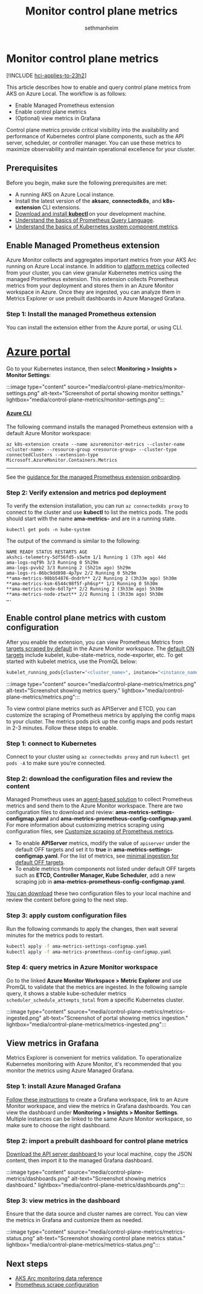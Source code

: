 ﻿---
title: Monitor control plane metrics
description: Learn how to enable and query control plane metrics from AKS on Azure Local.
ms.date: 03/26/2025
ms.topic: how-to
author: sethmanheim
ms.author: sethm
ms.reviewer: haojiehang

---

# Monitor control plane metrics

[!INCLUDE [hci-applies-to-23h2](includes/hci-applies-to-23h2.md)]

This article describes how to enable and query control plane metrics from AKS on Azure Local. The workflow is as follows:

- Enable Managed Prometheus extension
- Enable control plane metrics
- (Optional) view metrics in Grafana

Control plane metrics provide critical visibility into the availability and performance of Kubernetes control plane components, such as the API server, scheduler, or controller manager. You can use these metrics to maximize observability and maintain operational excellence for your cluster.

## Prerequisites

Before you begin, make sure the following prerequisites are met:

- A running AKS on Azure Local instance.
- Install the latest version of the **aksarc**, **connectedk8s**, and **k8s-extension** CLI extensions.
- [Download and install **kubectl**](https://kubernetes.io/docs/tasks/tools/) on your development machine.  
- [Understand the basics of Prometheus Query Language](https://prometheus.io/docs/prometheus/latest/querying/examples/).
- [Understand the basics of Kubernetes system component metrics](https://kubernetes.io/docs/concepts/cluster-administration/system-metrics/).

## Enable Managed Prometheus extension

Azure Monitor collects and aggregates important metrics from your AKS Arc running on Azure Local instance. In addition to [platform metrics](kubernetes-monitor-metrics.md#metrics) collected from your cluster, you can view granular Kubernetes metrics using the managed Prometheus extension. This extension collects Prometheus metrics from your deployment and stores them in an Azure Monitor workspace in Azure. Once they are ingested, you can analyze them in Metrics Explorer or use prebuilt dashboards in Azure Managed Grafana.

### Step 1: Install the managed Prometheus extension

You can install the extension either from the Azure portal, or using CLI.

# [Azure portal](#tab/azureportal)

Go to your Kubernetes instance, then select **Monitoring > Insights > Monitor Settings**:

:::image type="content" source="media/control-plane-metrics/monitor-settings.png" alt-text="Screenshot of portal showing monitor settings." lightbox="media/control-plane-metrics/monitor-settings.png":::

#### [Azure CLI](#tab/azurecli)

The following command installs the managed Prometheus extension with a default Azure Monitor workspace:

```azurecli
az k8s-extension create --name azuremonitor-metrics --cluster-name <cluster-name> --resource-group <resource-group> --cluster-type connectedClusters --extension-type Microsoft.AzureMonitor.Containers.Metrics
```

---

See the [guidance for the managed Prometheus extension onboarding](/azure/azure-monitor/containers/kubernetes-monitoring-enable?tabs=cli#enable-prometheus-and-grafana).

### Step 2: Verify extension and metrics pod deployment

To verify the extension installation, you can run `az connectedk8s proxy` to connect to the cluster and use **kubectl** to list the metrics pods. The pods should start with the name **ama-metrics-** and are in a running state.

```azurecli
kubectl get pods -n kube-system
```

The output of the command is similar to the following:

```output
NAME READY STATUS RESTARTS AGE
akshci-telemetry-5df56fd5-s5wtm 1/1 Running 1 (37h ago) 44d
ama-logs-nqf9h 3/3 Running 0 5h29m
ama-logs-pvvb2 3/3 Running 2 (5h21m ago) 5h29m
ama-logs-rs-86bc9dd898-4p7pv 2/2 Running 0 5h29m
**ama-metrics-98bb54876-dndrh** 2/2 Running 2 (3h33m ago) 5h30m
**ama-metrics-ksm-6544c98f5f-ph6sp** 1/1 Running 0 5h30m
**ama-metrics-node-6dl7p** 2/2 Running 2 (3h33m ago) 5h30m
**ama-metrics-node-ztwzt** 2/2 Running 1 (3h33m ago) 5h30m
….
```

## Enable control plane metrics with custom configuration

After you enable the extension, you can view Prometheus Metrics from [targets scraped by default](/azure/azure-monitor/containers/prometheus-metrics-scrape-default#targets-scraped-by-default) in the Azure Monitor workspace. The [default ON targets](/azure/azure-monitor/containers/prometheus-metrics-scrape-configuration-minimal#minimal-ingestion-for-default-on-targets) include kubelet, kube-state-metrics, node-exporter, etc. To get started with kubelet metrics, use the PromQL below:

```bash
kubelet_running_pods{cluster="<cluster_name>", instance="<instance_name>", job="kubelet"}
```

:::image type="content" source="media/control-plane-metrics/metrics.png" alt-text="Screenshot showing metrics query." lightbox="media/control-plane-metrics/metrics.png":::

To view control plane metrics such as APIServer and ETCD, you can customize the scraping of Prometheus metrics by applying the config maps to your cluster. The metrics pods pick up the config maps and pods restart in 2-3 minutes. Follow these steps to enable.

### Step 1: connect to Kubernetes

Connect to your cluster using `az connectedk8s proxy` and run `kubectl get pods -A` to make sure you're connected.

### Step 2: download the configuration files and review the content

Managed Prometheus uses an [agent-based solution](https://github.com/Azure/prometheus-collector) to collect Prometheus metrics and send them to the Azure Monitor workspace. There are two configuration files to download and review: **ama-metrics-settings-configmap.yaml** and **ama-metrics-prometheus-config-configmap.yaml**. For more information about customizing metrics scraping using configuration files, see [Customize scraping of Prometheus metrics](/azure/azure-monitor/containers/prometheus-metrics-scrape-configuration).

- To enable **APIServer** metrics, modify the value of `apiserver` under the default OFF targets and set it to **true** in **ama-metrics-settings-configmap.yaml**. For the list of metrics, see [minimal ingestion for default OFF targets](/azure/azure-monitor/containers/prometheus-metrics-scrape-configuration-minimal#minimal-ingestion-for-default-off-targets).
- To enable metrics from components not listed under default OFF targets such as **ETCD, Controller Manager, Kube Scheduler**, add a new scraping job in **ama-metrics-prometheus-config-configmap.yaml**.

[You can download](https://github.com/Azure/aksArc/tree/main/scripts/ControlPlaneMetrics) these two configuration files to your local machine and review the content before going to the next step.

### Step 3: apply custom configuration files

Run the following commands to apply the changes, then wait several minutes for the metrics pods to restart.

```bash
kubectl apply -f ama-metrics-settings-configmap.yaml
kubectl apply -f ama-metrics-prometheus-config-configmap.yaml
```

### Step 4: query metrics in Azure Monitor workspace

Go to the linked **Azure Monitor Workspace > Metric Explorer** and use PromQL to validate that the metrics are ingested. In the following sample query, it shows a stable kube-scheduler metrics `scheduler_schedule_attempts_total` from a specific Kubernetes cluster.

:::image type="content" source="media/control-plane-metrics/metrics-ingested.png" alt-text="Screenshot of portal showing metrics ingestion." lightbox="media/control-plane-metrics/metrics-ingested.png":::

## View metrics in Grafana

Metrics Explorer is convenient for metrics validation. To operationalize Kubernetes monitoring with Azure Monitor, it's recommended that you monitor the metrics using Azure Managed Grafana.

### Step 1: install Azure Managed Grafana

[Follow these instructions](/azure/managed-grafana/how-to-connect-azure-monitor-workspace) to create a Grafana workspace, link to an Azure Monitor workspace, and view the metrics in Grafana dashboards. You can view the dashboard under **Monitoring > Insights > Monitor Settings**. Multiple instances can be linked to the same Azure Monitor workspace, so make sure to choose the right dashboard.

### Step 2: import a prebuilt dashboard for control plane metrics

[Download the API server dashboard ](https://grafana.com/grafana/dashboards/20331-kubernetes-api-server/) to your local machine, copy the JSON content, then import it to the managed Grafana dashboard.

:::image type="content" source="media/control-plane-metrics/dashboards.png" alt-text="Screenshot showing metrics dashboard." lightbox="media/control-plane-metrics/dashboards.png":::

### Step 3: view metrics in the dashboard

Ensure that the data source and cluster names are correct. You can view the metrics in Grafana and customize them as needed.

:::image type="content" source="media/control-plane-metrics/metrics-status.png" alt-text="Screenshot showing control plane metrics status." lightbox="media/control-plane-metrics/metrics-status.png":::

## Next steps

- [AKS Arc monitoring data reference](kubernetes-monitor-metrics.md)
- [Prometheus scrape configuration](/azure/azure-monitor/containers/prometheus-metrics-scrape-configuration)
